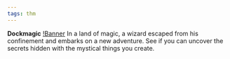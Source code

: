 ```yaml
---
tags: thm
---
```

**Dockmagic**
[!Banner](./src/uploads/dockmagic.png)
In a land of magic, a wizard escaped from his confinement and embarks on a new adventure.
See if you can uncover the secrets hidden with the mystical things you create.